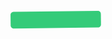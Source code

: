 <svg width="145" height="30" viewBox="0 0 145 30" fill="none" xmlns="http://www.w3.org/2000/svg">
<path d="M144.803 22.7316C144.803 25.3834 142.723 27.4588 140.066 27.5741L5.12741 29.1883C2.47022 29.1883 0.390671 27.1129 0.275141 24.4611L0.0440674 7.39687C0.0440674 4.74501 2.12361 2.66966 4.7808 2.55436L139.72 0.940186C142.377 0.940186 144.456 3.01553 144.572 5.66739L144.803 22.7316Z" fill="#34CB79"/>
</svg>
